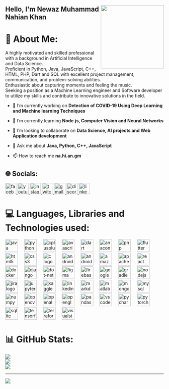 <div align="right">
  
  <img align="right" height="200" src="https://scontent.fdac7-1.fna.fbcdn.net/v/t39.30808-6/345647224_632335214996548_4987782716818377537_n.jpg?_nc_cat=101&ccb=1-7&_nc_sid=09cbfe&_nc_eui2=AeFRJtVOe7vqtljflxFuvgczXyt6cFp-2ItfK3pwWn7Yi0LmL2KC4i00b9bpPK0OBkFvdz4YtG8P53KaqpMwQVLU&_nc_ohc=8jOQSF0QzH4AX9o2MaD&_nc_ht=scontent.fdac7-1.fna&oh=00_AfAa0fFoety4B7HIzSr1XJTZ0Q1ovghIDGD_0EaCgqHtzg&oe=64B65938"  />
  <h2 align="left">Hello, I'm Newaz Muhammad Nahian Khan</h5>
</div>



# 💫 About Me:
A highly motivated and skilled professional with a background in Artificial Intelligence and Data Science. <br>Proficient in Python, Java, JavaScript, C++, HTML, PHP, Dart and SQL with excellent project management, communication, and problem-solving abilities. <br>Enthusiastic about capturing moments and feeling the music. <br>Seeking a position as a Machine Learning engineer and Software developer to utilize my skills and contribute to innovative solutions in the field.

- 🔭 I’m currently working on **Detection of COVID-19 Using Deep Learning and Machine learning Techniques**

- 🌱 I’m currently learning **Node.js, Computer Vision and Neural Networks**

- 👯 I’m looking to collaborate on **Data Science, AI projects and Web Application development**

- 💬 Ask me about **Java, Python, C++, JavaScript**

- 📫 How to reach me **na.hi.an.gm**


## 🌐 Socials:
<div align="left">
  <a href="https://www.facebook.com/NightCrawler.696/" target="_blank">
    <img src="https://img.shields.io/static/v1?message=Facebook&logo=facebook&label=Nahian Khan&color=1877F2&logoColor=facebook&labelColor=white&style=for-the-badge" height="35" alt="facebook logo"  />
  </a>
  <a href="https://www.youtube.com/@nahiankhan2964" target="_blank">
    <img src="https://img.shields.io/static/v1?message=Youtube&logo=youtube&label=Nahian Khan&color=8B0000&logoColor=red&labelColor=white&style=for-the-badge" height="35" alt="youtube logo"  />
  </a>
  <a href="https://www.instagram.com/sodomizer.666/" target="_blank">
    <img src="https://img.shields.io/static/v1?message=Instagram&logo=instagram&label=Sodomizer.666&color=D90166&logoColor=instagram&labelColor=white&style=for-the-badge" height="35" alt="instagram logo"  />
  </a>
  <a href="https://www.twitch.tv/sodomizer696" target="_blank">
    <img src="https://img.shields.io/static/v1?message=Twitch&logo=twitch&label=sodomizer696&color=6441a5&logoColor=twitch&labelColor=white&style=for-the-badge" height="35" alt="twitch logo"  />
  </a>
  <a href="na.hi.an.gm@gmail.com" target="_blank">
    <img src="https://img.shields.io/static/v1?message=Gmail&logo=gmail&label=na.hi.an.gm@gmail.com&color=D14836&logoColor=gmail&labelColor=white&style=for-the-badge" height="35" alt="gmail logo"  />
  </a>
  <a href="_sodomizer" target="_blank">
    <img src="https://img.shields.io/static/v1?message=Discord&logo=discord&label=_sodomizer&color=7289da&logoColor=discord&labelColor=white&style=for-the-badge" height="35" alt="discord logo"  />
  </a>
  <img src="https://img.shields.io/static/v1?message=LinkedIn&logo=linkedin&label=&color=0077B5&logoColor=white&labelColor=&style=for-the-badge" height="35" alt="linkedin logo"  />
</div>

# 💻 Languages, Libraries and Technologies used:
<div align="left">
  <img src="https://cdn.jsdelivr.net/gh/devicons/devicon/icons/java/java-original.svg" height="40" alt="java logo"  />
  <img width="12" />
  <img src="https://cdn.jsdelivr.net/gh/devicons/devicon/icons/python/python-original.svg" height="40" alt="python logo"  />
  <img width="12" />
  <img src="https://cdn.jsdelivr.net/gh/devicons/devicon/icons/cplusplus/cplusplus-original.svg" height="40" alt="cplusplus logo"  />
  <img width="12" />
  <img src="https://cdn.jsdelivr.net/gh/devicons/devicon/icons/javascript/javascript-original.svg" height="40" alt="javascript logo"  />
  <img width="12" />
  <img src="https://cdn.jsdelivr.net/gh/devicons/devicon/icons/dart/dart-original.svg" height="40" alt="dart logo"  />
  <img width="12" />
  <img src="https://cdn.jsdelivr.net/gh/devicons/devicon/icons/anaconda/anaconda-original.svg" height="40" alt="anaconda logo"  />
  <img width="12" />
  <img src="https://cdn.jsdelivr.net/gh/devicons/devicon/icons/php/php-original.svg" height="40" alt="php logo"  />
  <img width="12" />
  <img src="https://cdn.jsdelivr.net/gh/devicons/devicon/icons/flutter/flutter-original.svg" height="40" alt="flutter logo"  />
  <img width="12" />
  <img src="https://cdn.jsdelivr.net/gh/devicons/devicon/icons/html5/html5-original.svg" height="40" alt="html5 logo"  />
  <img width="12" />
  <img src="https://cdn.jsdelivr.net/gh/devicons/devicon/icons/css3/css3-original.svg" height="40" alt="css3 logo"  />
  <img width="12" />
  <img src="https://cdn.jsdelivr.net/gh/devicons/devicon/icons/c/c-original.svg" height="40" alt="c logo"  />
  <img width="12" />
  <img src="https://cdn.jsdelivr.net/gh/devicons/devicon/icons/androidstudio/androidstudio-original.svg" height="40" alt="androidstudio logo"  />
  <img width="12" />
  <img src="https://cdn.jsdelivr.net/gh/devicons/devicon/icons/android/android-original.svg" height="40" alt="android logo"  />
  <img width="12" />
  <img src="https://cdn.jsdelivr.net/gh/devicons/devicon/icons/amazonwebservices/amazonwebservices-original.svg" height="40" alt="amazonwebservices logo"  />
  <img width="12" />
  <img src="https://cdn.jsdelivr.net/gh/devicons/devicon/icons/apache/apache-original.svg" height="40" alt="apache logo"  />
  <img width="12" />
  <img src="https://cdn.jsdelivr.net/gh/devicons/devicon/icons/react/react-original.svg" height="40" alt="react logo"  />
  <img width="12" />
  <img src="https://cdn.jsdelivr.net/gh/devicons/devicon/icons/docker/docker-original.svg" height="40" alt="docker logo"  />
  <img width="12" />
  <img src="https://cdn.jsdelivr.net/gh/devicons/devicon/icons/django/django-plain.svg" height="40" alt="django logo"  />
  <img width="12" />
  <img src="https://cdn.jsdelivr.net/gh/devicons/devicon/icons/dot-net/dot-net-original.svg" height="40" alt="dot-net logo"  />
  <img width="12" />
  <img src="https://cdn.jsdelivr.net/gh/devicons/devicon/icons/figma/figma-original.svg" height="40" alt="figma logo"  />
  <img width="12" />
  <img src="https://cdn.jsdelivr.net/gh/devicons/devicon/icons/firebase/firebase-plain.svg" height="40" alt="firebase logo"  />
  <img width="12" />
  <img src="https://cdn.jsdelivr.net/gh/devicons/devicon/icons/googlecloud/googlecloud-original.svg" height="40" alt="googlecloud logo"  />
  <img width="12" />
  <img src="https://cdn.jsdelivr.net/gh/devicons/devicon/icons/gradle/gradle-plain.svg" height="40" alt="gradle logo"  />
  <img width="12" />
  <img src="https://cdn.jsdelivr.net/gh/devicons/devicon/icons/nodejs/nodejs-original.svg" height="40" alt="nodejs logo"  />
  <img width="12" />
  <img src="https://cdn.jsdelivr.net/gh/devicons/devicon/icons/jira/jira-original.svg" height="40" alt="jira logo"  />
  <img width="12" />
  <img src="https://cdn.jsdelivr.net/gh/devicons/devicon/icons/jupyter/jupyter-original.svg" height="40" alt="jupyter logo"  />
  <img width="12" />
  <img src="https://cdn.jsdelivr.net/gh/devicons/devicon/icons/kaggle/kaggle-original.svg" height="40" alt="kaggle logo"  />
  <img width="12" />
  <img src="https://cdn.jsdelivr.net/gh/devicons/devicon/icons/linkedin/linkedin-original.svg" height="40" alt="linkedin logo"  />
  <img width="12" />
  <img src="https://cdn.jsdelivr.net/gh/devicons/devicon/icons/markdown/markdown-original.svg" height="40" alt="markdown logo"  />
  <img width="12" />
  <img src="https://cdn.jsdelivr.net/gh/devicons/devicon/icons/matlab/matlab-original.svg" height="40" alt="matlab logo"  />
  <img width="12" />
  <img src="https://cdn.jsdelivr.net/gh/devicons/devicon/icons/mongodb/mongodb-original.svg" height="40" alt="mongodb logo"  />
  <img width="12" />
  <img src="https://cdn.jsdelivr.net/gh/devicons/devicon/icons/mysql/mysql-original.svg" height="40" alt="mysql logo"  />
  <img width="12" />
  <img src="https://cdn.jsdelivr.net/gh/devicons/devicon/icons/numpy/numpy-original.svg" height="40" alt="numpy logo"  />
  <img width="12" />
  <img src="https://cdn.jsdelivr.net/gh/devicons/devicon/icons/opencv/opencv-original.svg" height="40" alt="opencv logo"  />
  <img width="12" />
  <img src="https://cdn.jsdelivr.net/gh/devicons/devicon/icons/openal/openal-original.svg" height="40" alt="openal logo"  />
  <img width="12" />
  <img src="https://cdn.jsdelivr.net/gh/devicons/devicon/icons/opengl/opengl-original.svg" height="40" alt="opengl logo"  />
  <img width="12" />
  <img src="https://cdn.jsdelivr.net/gh/devicons/devicon/icons/pandas/pandas-original.svg" height="40" alt="pandas logo"  />
  <img width="12" />
  <img src="https://cdn.jsdelivr.net/gh/devicons/devicon/icons/vscode/vscode-original.svg" height="40" alt="vscode logo"  />
  <img width="12" />
  <img src="https://cdn.jsdelivr.net/gh/devicons/devicon/icons/pycharm/pycharm-original.svg" height="40" alt="pycharm logo"  />
  <img width="12" />
  <img src="https://cdn.jsdelivr.net/gh/devicons/devicon/icons/pytorch/pytorch-original.svg" height="40" alt="pytorch logo"  />
  <img width="12" />
  <img src="https://cdn.jsdelivr.net/gh/devicons/devicon/icons/sqlite/sqlite-original.svg" height="40" alt="sqlite logo"  />
  <img width="12" />
  <img src="https://cdn.jsdelivr.net/gh/devicons/devicon/icons/tensorflow/tensorflow-original.svg" height="40" alt="tensorflow logo"  />
  <img width="12" />
  <img src="https://cdn.jsdelivr.net/gh/devicons/devicon/icons/terraform/terraform-original.svg" height="40" alt="terraform logo"  />
  <img width="12" />
  <img src="https://cdn.jsdelivr.net/gh/devicons/devicon/icons/visualstudio/visualstudio-plain.svg" height="40" alt="visualstudio logo"  />
</div>

# 📊 GitHub Stats:
![](https://github-readme-stats.vercel.app/api?username=sodomizeer&theme=synthwave&hide_border=false&include_all_commits=false&count_private=false)<br/>
![](https://github-readme-streak-stats.herokuapp.com/?user=sodomizeer&theme=synthwave&hide_border=false)<br/>
![](https://github-readme-stats.vercel.app/api/top-langs/?username=sodomizeer&theme=synthwave&hide_border=false&include_all_commits=false&count_private=false&layout=compact)



---
[![](https://visitcount.itsvg.in/api?id=sodomizeer&icon=0&color=0)](https://visitcount.itsvg.in)

<!-- Proudly created with GPRM ( https://gprm.itsvg.in ) -->
